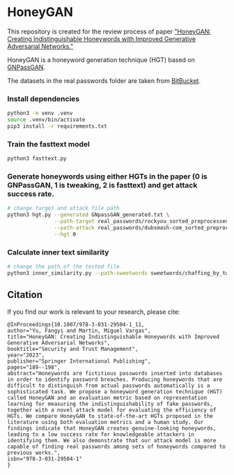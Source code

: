 # HoneyGAN
This repository is created for the review process of paper ["HoneyGAN: Creating Indistinguishable Honeywords with Improved Generative Adversarial Networks." ](https://link.springer.com/chapter/10.1007/978-3-031-29504-1_11#citeas) 

HoneyGAN is a honeyword generation technique (HGT) based on [GNPassGAN](https://github.com/fangyiyu/GNPassGAN). 

The datasets in the real passwords folder are taken from [BitBucket](https://bitbucket.org/srecgrp/honeygen-generating-honeywords-using-representation-learning/src/master/password_lists_processed_50000_records/).

### Install dependencies

```bash
python3 -m venv .venv 
source .venv/bin/activate  
pip3 install -r requirements.txt
```

### Train the fasttext model
```bash
python3 fasttext.py
```

### Generate honeywords using either HGTs in the paper (0 is GNPassGAN, 1 is tweaking, 2 is fasttext) and get attack success rate.
```bash
# change target and attack file path
python3 hgt.py --generated GNpassGAN_generated.txt \
               --path-target real_passwords/rockyou_sorted_preprocessed.txt \
               --path-attack real_passwords/dubsmash-com_sorted_preprocessed.txt  \
               --hgt 0
```

### Calculate inner text similarity
```bash
# change the path of the tested file
python3 inner_similarity.py --path-sweetwords sweetwords/chaffing_by_tweak/rockyou_10000_20.txt
```
## Citation
If you find our work is relevant to your research, please cite:
```
@InProceedings{10.1007/978-3-031-29504-1_11,
author="Yu, Fangyi and Martin, Miguel Vargas",
title="HoneyGAN: Creating Indistinguishable Honeywords with Improved Generative Adversarial Networks",
booktitle="Security and Trust Management",
year="2023",
publisher="Springer International Publishing",
pages="189--198",
abstract="Honeywords are fictitious passwords inserted into databases in order to identify password breaches. Producing honeywords that are difficult to distinguish from actual passwords automatically is a sophisticated task. We propose a honeyword generation technique (HGT) called HoneyGAN and an evaluation metric based on representation learning for measuring the indistinguishability of fake passwords, together with a novel attack model for evaluating the efficiency of HGTs. We compare HoneyGAN to state-of-the-art HGTs proposed in the literature using both evaluation metrics and a human study. Our findings indicate that HoneyGAN creates genuine-looking honeywords, leading to a low success rate for knowledgeable attackers in identifying them. We also demonstrate that our attack model is more capable of finding real passwords among sets of honeywords compared to previous works.",
isbn="978-3-031-29504-1"
}
```
